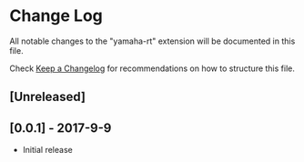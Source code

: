 # Change Log
All notable changes to the "yamaha-rt" extension will be documented in this file.

Check [Keep a Changelog](http://keepachangelog.com/) for recommendations on how to structure this file.

## [Unreleased]

## [0.0.1] - 2017-9-9
- Initial release
